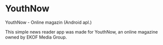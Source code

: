 # YouthNow
YouthNow - Online magazin (Android apl.)

This simple news reader app was made for YouthNow, an online magazine owned by EKOF Media Group.
